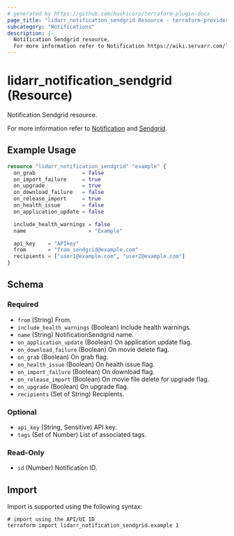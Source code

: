```yaml
---
# generated by https://github.com/hashicorp/terraform-plugin-docs
page_title: "lidarr_notification_sendgrid Resource - terraform-provider-lidarr"
subcategory: "Notifications"
description: |-
  Notification Sendgrid resource.
  For more information refer to Notification https://wiki.servarr.com/lidarr/settings#connect and Sendgrid https://wiki.servarr.com/lidarr/supported#sendgrid.
---
```


# lidarr_notification_sendgrid (Resource)

<!-- subcategory:Notifications -->Notification Sendgrid resource.
For more information refer to [Notification](https://wiki.servarr.com/lidarr/settings#connect) and [Sendgrid](https://wiki.servarr.com/lidarr/supported#sendgrid).

## Example Usage

```terraform
resource "lidarr_notification_sendgrid" "example" {
  on_grab               = false
  on_import_failure     = true
  on_upgrade            = true
  on_download_failure   = false
  on_release_import     = true
  on_health_issue       = false
  on_application_update = false

  include_health_warnings = false
  name                    = "Example"

  api_key    = "APIkey"
  from       = "from_sendgrid@example.com"
  recipients = ["user1@example.com", "user2@example.com"]
}
```

<!-- schema generated by tfplugindocs -->
## Schema

### Required

- `from` (String) From.
- `include_health_warnings` (Boolean) Include health warnings.
- `name` (String) NotificationSendgrid name.
- `on_application_update` (Boolean) On application update flag.
- `on_download_failure` (Boolean) On movie delete flag.
- `on_grab` (Boolean) On grab flag.
- `on_health_issue` (Boolean) On health issue flag.
- `on_import_failure` (Boolean) On download flag.
- `on_release_import` (Boolean) On movie file delete for upgrade flag.
- `on_upgrade` (Boolean) On upgrade flag.
- `recipients` (Set of String) Recipients.

### Optional

- `api_key` (String, Sensitive) API key.
- `tags` (Set of Number) List of associated tags.

### Read-Only

- `id` (Number) Notification ID.

## Import

Import is supported using the following syntax:

```shell
# import using the API/UI ID
terraform import lidarr_notification_sendgrid.example 1
```
